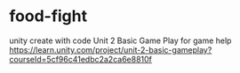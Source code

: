 # food-fight
unity create with code Unit 2 Basic Game Play for game help https://learn.unity.com/project/unit-2-basic-gameplay?courseId=5cf96c41edbc2a2ca6e8810f
